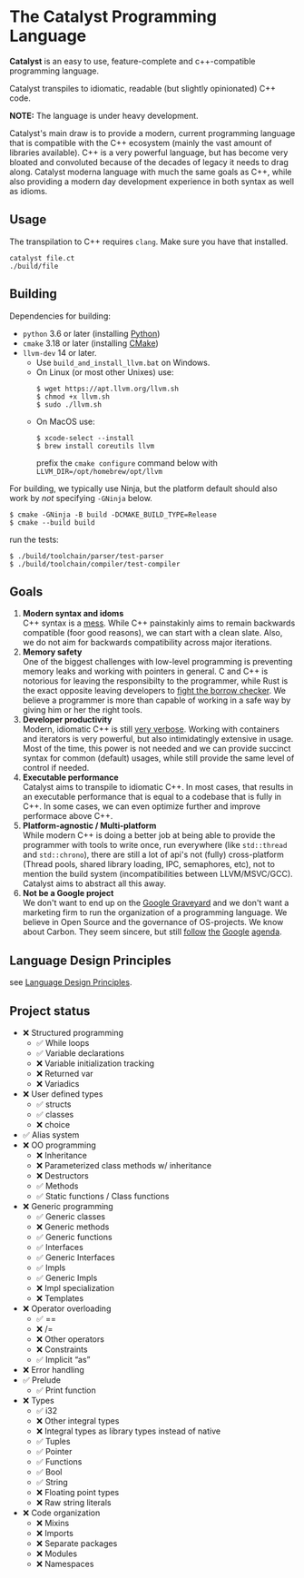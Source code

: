 # The Catalyst Programming Language

**Catalyst** is an easy to use, feature-complete and c++-compatible programming language.

Catalyst transpiles to idiomatic, readable (but slightly opinionated) C++ code.

**NOTE:** The language is under heavy development.

Catalyst's main draw is to provide a modern, current programming language that is compatible with the C++ ecosystem (mainly the vast amount of libraries available). C++ is a very powerful language, but has become very bloated and convoluted because of the decades of legacy it needs to drag along. Catalyst moderna language with much the same goals as C++, while also providing a modern day development experience in both syntax as well as idioms.

## Usage
The transpilation to C++ requires `clang`. Make sure you have that installed.
```
catalyst file.ct
./build/file
```

## Building
Dependencies for building:
- `python` 3.6 or later (installing [Python](https://www.python.org/downloads/))
- `cmake` 3.18 or later (installing [CMake](https://cmake.org/install/))
- `llvm-dev` 14 or later.  
    - Use `build_and_install_llvm.bat` on Windows.
    - On Linux (or most other Unixes) use:
        ```
        $ wget https://apt.llvm.org/llvm.sh
        $ chmod +x llvm.sh
        $ sudo ./llvm.sh
        ```
    - On MacOS use:
      ```
      $ xcode-select --install
      $ brew install coreutils llvm
      ```
      prefix the `cmake configure` command below with `LLVM_DIR=/opt/homebrew/opt/llvm`

For building, we typically use Ninja, but the platform default should also work by _not_ specifying `-GNinja` below.
```
$ cmake -GNinja -B build -DCMAKE_BUILD_TYPE=Release
$ cmake --build build
```
run the tests:
```
$ ./build/toolchain/parser/test-parser
$ ./build/toolchain/compiler/test-compiler
```

## Goals

1. **Modern syntax and idoms**\
   C++ syntax is a [mess](https://medium.com/@mujjingun_23509/full-proof-that-c-grammar-is-undecidable-34e22dd8b664). While C++ painstakinly aims to remain backwards compatible (foor good reasons), we can start with a clean slate. Also, we do not aim for backwards compatibility across major iterations.
2. **Memory safety**\
   One of the biggest challenges with low-level programming is preventing memory leaks and working with pointers in general. C and C++ is notorious for leaving the responsibilty to the programmer, while Rust is the exact opposite leaving developers to [fight the borrow checker](https://kerkour.com/life-is-short-rust-borrow-checker). We believe a programmer is more than capable of working in a safe way by giving him or her the right tools.
3. **Developer productivity**\
   Modern, idiomatic C++ is still [very verbose](https://stackoverflow.com/questions/39769544/why-do-c-stl-function-calls-need-to-be-so-verbose). Working with containers and iterators is very powerful, but also intimidatingly extensive in usage. Most of the time, this power is not needed and we can provide succinct syntax for common (default) usages, while still provide the same level of control if needed.
4. **Executable performance**\
   Catalyst aims to transpile to idiomatic C++. In most cases, that results in an executable performance that is equal to a codebase that is fully in C++. In some cases, we can even optimize further and improve performace above C++. 
5. **Platform-agnostic / Multi-platform**\
   While modern C++ is doing a better job at being able to provide the programmer with tools to write once, run everywhere (like `std::thread` and `std::chrono`), there are still a lot of api's not (fully) cross-platform (Thread pools, shared library loading, IPC, semaphores, etc), not to mention the build system (incompatibilities between LLVM/MSVC/GCC). Catalyst aims to abstract all this away.
6. **Not be a Google project**\
   We don't want to end up on the [Google Graveyard](https://killedbygoogle.com/) and we don't want a marketing firm to run the organization of a programming language. We believe in Open Source and the governance of OS-projects. We know about Carbon. They seem sincere, but still [follow](https://github.com/carbon-language/carbon-lang/pull/221) [the](https://github.com/carbon-language/carbon-lang/pull/193) [Google](https://github.com/carbon-language/carbon-lang/blob/trunk/docs/project/evolution.md#carbon-leads-1) [agenda](https://cla.developers.google.com/about/google-individual?csw=1).


## Language Design Principles
see [Language Design Principles](language_design_principles.md).


## Project status

-   ❌ Structured programming
    -   ✅ While loops
    -   ✅ Variable declarations
    -   ❌ Variable initialization tracking
    -   ❌ Returned var
    -   ❌ Variadics
-   ❌ User defined types
    -   ✅ structs
    -   ✅ classes
    -   ❌ choice
-   ✅ Alias system
-   ❌ OO programming
    -   ❌ Inheritance
    -   ❌ Parameterized class methods w/ inheritance
    -   ❌ Destructors
    -   ✅ Methods
    -   ✅ Static functions / Class functions
-   ❌ Generic programming
    -   ✅ Generic classes
    -   ❌ Generic methods
    -   ✅ Generic functions
    -   ✅ Interfaces
    -   ✅ Generic Interfaces
    -   ✅ Impls
    -   ✅ Generic Impls
    -   ❌ Impl specialization
    -   ❌ Templates
-   ❌ Operator overloading
    -   ✅ ==
    -   ❌ /=
    -   ❌ Other operators
    -   ❌ Constraints
    -   ✅ Implicit “as”
-   ❌ Error handling
-   ✅ Prelude
    -   ✅ Print function
-   ❌ Types
    -   ✅ i32
    -   ❌ Other integral types
    -   ❌ Integral types as library types instead of native
    -   ✅ Tuples
    -   ✅ Pointer
    -   ✅ Functions
    -   ✅ Bool
    -   ✅ String
    -   ❌ Floating point types
    -   ❌ Raw string literals
-   ❌ Code organization
    -   ❌ Mixins
    -   ❌ Imports
    -   ❌ Separate packages
    -   ❌ Modules
    -   ❌ Namespaces
